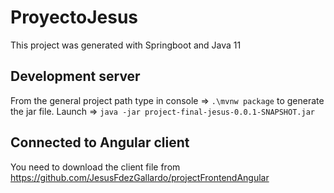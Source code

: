 # ProyectoJesus

This project was generated with Springboot and Java 11

## Development server

From the general project path type in console => `.\mvnw package` to generate the jar file. 
Launch => `java -jar project-final-jesus-0.0.1-SNAPSHOT.jar`

## Connected to Angular client

You need to download the client file from https://github.com/JesusFdezGallardo/projectFrontendAngular
